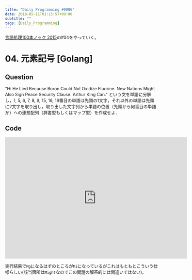 ```yaml
---
title: "Daily Programming #0006"
date: 2018-05-11T01:15:57+09:00
subtitle: ""
tags: [Daily_Programming]
---
```


[言語処理100本ノック 2015][1]の#04をやっていく。

[1]:http://www.cl.ecei.tohoku.ac.jp/nlp100/#ch1

# 04. 元素記号 [Golang]

## Question

"Hi He Lied Because Boron Could Not Oxidize Fluorine. New Nations Might Also Sign Peace Security Clause. Arthur King Can." という文を単語に分解し，1, 5, 6, 7, 8, 9, 15, 16, 19番目の単語は先頭の1文字，それ以外の単語は先頭に2文字を取り出し，取り出した文字列から単語の位置（先頭から何番目の単語か）への連想配列（辞書型もしくはマップ型）を作成せよ．

## Code

<iframe src='https://glot.io/snippets/f0v814m634/embed' frameborder='0' scrolling='no' sandbox='allow-forms allow-pointer-lock allow-popups allow-same-origin allow-scripts' width='600' height='400'></iframe>

実行結果で`Mg`になるはずのところが`Mi`になっているがこれはもともとこういう仕様らしい(該当箇所は`Might`なのでこの問題の解答的には間違いではない)。
